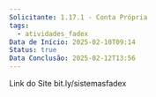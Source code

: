 ```yaml
---
Solicitante: 1.17.1 - Conta Própria
tags:
  - atividades_fadex
Data de Início: 2025-02-10T09:14
Status: true
Data Conclusão: 2025-02-12T13:56
---
```



Link do Site bit.ly/sistemasfadex

